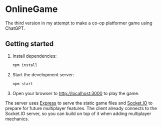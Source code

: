 # OnlineGame

The third version in my attempt to make a co-op platformer game using ChatGPT.

## Getting started

1. Install dependencies:
   ```bash
   npm install
   ```
2. Start the development server:
   ```bash
   npm start
   ```
3. Open your browser to [http://localhost:3000](http://localhost:3000) to play the game.

The server uses [Express](https://expressjs.com/) to serve the static game files and [Socket.IO](https://socket.io/) to prepare for future multiplayer features. The client already connects to the Socket.IO server, so you can build on top of it when adding multiplayer mechanics.

